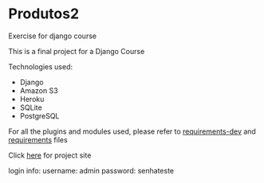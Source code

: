 # Produtos2
Exercise for django course

This is a final project for a Django Course

Technologies used:

* Django
* Amazon S3
* Heroku
* SQLite
* PostgreSQL

For all the plugins and modules used, please refer to [requirements-dev](https://github.com/mhiloca/Produtos2/blob/master/requirements-dev.txt)
and [requirements](https://github.com/mhiloca/Produtos2/blob/master/requirements.txt) files

Click [here](https://produtos2.herokuapp.com) for project site

login info:
username: admin
password: senhateste
